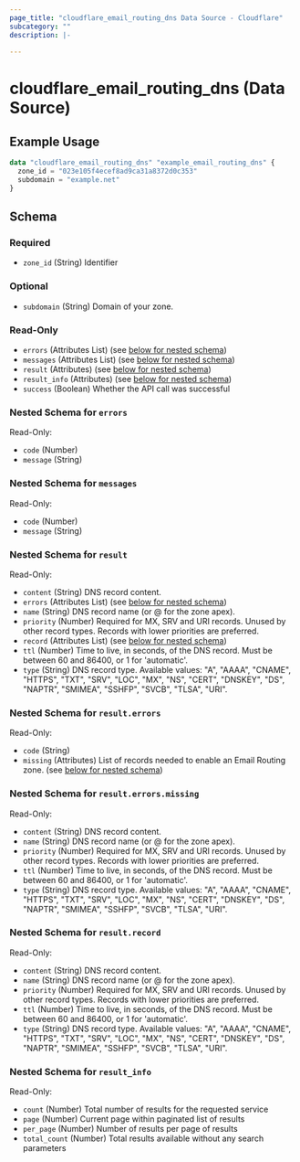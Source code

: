 ```yaml
---
page_title: "cloudflare_email_routing_dns Data Source - Cloudflare"
subcategory: ""
description: |-
  
---
```


# cloudflare_email_routing_dns (Data Source)



## Example Usage

```terraform
data "cloudflare_email_routing_dns" "example_email_routing_dns" {
  zone_id = "023e105f4ecef8ad9ca31a8372d0c353"
  subdomain = "example.net"
}
```

<!-- schema generated by tfplugindocs -->
## Schema

### Required

- `zone_id` (String) Identifier

### Optional

- `subdomain` (String) Domain of your zone.

### Read-Only

- `errors` (Attributes List) (see [below for nested schema](#nestedatt--errors))
- `messages` (Attributes List) (see [below for nested schema](#nestedatt--messages))
- `result` (Attributes) (see [below for nested schema](#nestedatt--result))
- `result_info` (Attributes) (see [below for nested schema](#nestedatt--result_info))
- `success` (Boolean) Whether the API call was successful

<a id="nestedatt--errors"></a>
### Nested Schema for `errors`

Read-Only:

- `code` (Number)
- `message` (String)


<a id="nestedatt--messages"></a>
### Nested Schema for `messages`

Read-Only:

- `code` (Number)
- `message` (String)


<a id="nestedatt--result"></a>
### Nested Schema for `result`

Read-Only:

- `content` (String) DNS record content.
- `errors` (Attributes List) (see [below for nested schema](#nestedatt--result--errors))
- `name` (String) DNS record name (or @ for the zone apex).
- `priority` (Number) Required for MX, SRV and URI records. Unused by other record types. Records with lower priorities are preferred.
- `record` (Attributes List) (see [below for nested schema](#nestedatt--result--record))
- `ttl` (Number) Time to live, in seconds, of the DNS record. Must be between 60 and 86400, or 1 for 'automatic'.
- `type` (String) DNS record type.
Available values: "A", "AAAA", "CNAME", "HTTPS", "TXT", "SRV", "LOC", "MX", "NS", "CERT", "DNSKEY", "DS", "NAPTR", "SMIMEA", "SSHFP", "SVCB", "TLSA", "URI".

<a id="nestedatt--result--errors"></a>
### Nested Schema for `result.errors`

Read-Only:

- `code` (String)
- `missing` (Attributes) List of records needed to enable an Email Routing zone. (see [below for nested schema](#nestedatt--result--errors--missing))

<a id="nestedatt--result--errors--missing"></a>
### Nested Schema for `result.errors.missing`

Read-Only:

- `content` (String) DNS record content.
- `name` (String) DNS record name (or @ for the zone apex).
- `priority` (Number) Required for MX, SRV and URI records. Unused by other record types. Records with lower priorities are preferred.
- `ttl` (Number) Time to live, in seconds, of the DNS record. Must be between 60 and 86400, or 1 for 'automatic'.
- `type` (String) DNS record type.
Available values: "A", "AAAA", "CNAME", "HTTPS", "TXT", "SRV", "LOC", "MX", "NS", "CERT", "DNSKEY", "DS", "NAPTR", "SMIMEA", "SSHFP", "SVCB", "TLSA", "URI".



<a id="nestedatt--result--record"></a>
### Nested Schema for `result.record`

Read-Only:

- `content` (String) DNS record content.
- `name` (String) DNS record name (or @ for the zone apex).
- `priority` (Number) Required for MX, SRV and URI records. Unused by other record types. Records with lower priorities are preferred.
- `ttl` (Number) Time to live, in seconds, of the DNS record. Must be between 60 and 86400, or 1 for 'automatic'.
- `type` (String) DNS record type.
Available values: "A", "AAAA", "CNAME", "HTTPS", "TXT", "SRV", "LOC", "MX", "NS", "CERT", "DNSKEY", "DS", "NAPTR", "SMIMEA", "SSHFP", "SVCB", "TLSA", "URI".



<a id="nestedatt--result_info"></a>
### Nested Schema for `result_info`

Read-Only:

- `count` (Number) Total number of results for the requested service
- `page` (Number) Current page within paginated list of results
- `per_page` (Number) Number of results per page of results
- `total_count` (Number) Total results available without any search parameters


